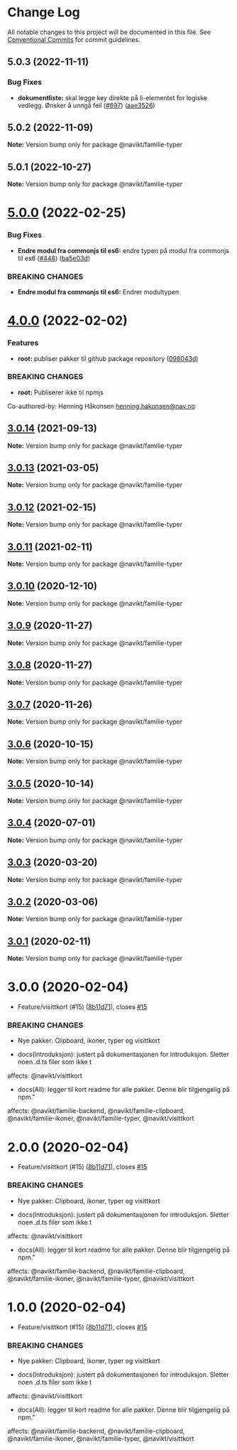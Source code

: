 # Change Log

All notable changes to this project will be documented in this file.
See [Conventional Commits](https://conventionalcommits.org) for commit guidelines.

## 5.0.3 (2022-11-11)

### Bug Fixes

-   **dokumentliste:** skal legge key direkte på li-elementet for logiske vedlegg. Ønsker å unngå feil ([#697](https://github.com/navikt/familie-felles-frontend/issues/697)) ([aae3526](https://github.com/navikt/familie-felles-frontend/commit/aae3526aa59256c6290ef2d97c52c3383407bf0e))

## 5.0.2 (2022-11-09)

**Note:** Version bump only for package @navikt/familie-typer

## 5.0.1 (2022-10-27)

**Note:** Version bump only for package @navikt/familie-typer

# [5.0.0](https://github.com/navikt/familie-felles-frontend/compare/@navikt/familie-typer@4.0.0...@navikt/familie-typer@5.0.0) (2022-02-25)

### Bug Fixes

-   **Endre modul fra commonjs til es6:** endre typen på modul fra commonjs til es6 ([#448](https://github.com/navikt/familie-felles-frontend/issues/448)) ([ba5e03d](https://github.com/navikt/familie-felles-frontend/commit/ba5e03d3cd9fd500e7a2648a8a42eec0fc45eed1))

### BREAKING CHANGES

-   **Endre modul fra commonjs til es6:** Endrer modultypen

# [4.0.0](https://github.com/navikt/familie-felles-frontend/compare/@navikt/familie-typer@3.0.14...@navikt/familie-typer@4.0.0) (2022-02-02)

### Features

-   **root:** publiser pakker til github package repository ([098043d](https://github.com/navikt/familie-felles-frontend/commit/098043dd584336c8746c391bf3bc3523dd6590fb))

### BREAKING CHANGES

-   **root:** Publiserer ikke til npmjs

Co-authored-by: Henning Håkonsen <henning.hakonsen@nav.no>

## [3.0.14](https://github.com/navikt/familie-felles-frontend/compare/@navikt/familie-typer@3.0.13...@navikt/familie-typer@3.0.14) (2021-09-13)

**Note:** Version bump only for package @navikt/familie-typer

## [3.0.13](https://github.com/navikt/familie-felles-frontend/compare/@navikt/familie-typer@3.0.12...@navikt/familie-typer@3.0.13) (2021-03-05)

**Note:** Version bump only for package @navikt/familie-typer

## [3.0.12](https://github.com/navikt/familie-felles-frontend/compare/@navikt/familie-typer@3.0.11...@navikt/familie-typer@3.0.12) (2021-02-15)

**Note:** Version bump only for package @navikt/familie-typer

## [3.0.11](https://github.com/navikt/familie-felles-frontend/compare/@navikt/familie-typer@3.0.10...@navikt/familie-typer@3.0.11) (2021-02-11)

**Note:** Version bump only for package @navikt/familie-typer

## [3.0.10](https://github.com/navikt/familie-felles-frontend/compare/@navikt/familie-typer@3.0.9...@navikt/familie-typer@3.0.10) (2020-12-10)

**Note:** Version bump only for package @navikt/familie-typer

## [3.0.9](https://github.com/navikt/familie-felles-frontend/compare/@navikt/familie-typer@3.0.8...@navikt/familie-typer@3.0.9) (2020-11-27)

**Note:** Version bump only for package @navikt/familie-typer

## [3.0.8](https://github.com/navikt/familie-felles-frontend/compare/@navikt/familie-typer@3.0.7...@navikt/familie-typer@3.0.8) (2020-11-27)

**Note:** Version bump only for package @navikt/familie-typer

## [3.0.7](https://github.com/navikt/familie-felles-frontend/compare/@navikt/familie-typer@3.0.6...@navikt/familie-typer@3.0.7) (2020-11-26)

**Note:** Version bump only for package @navikt/familie-typer

## [3.0.6](https://github.com/navikt/familie-felles-frontend/compare/@navikt/familie-typer@3.0.5...@navikt/familie-typer@3.0.6) (2020-10-15)

**Note:** Version bump only for package @navikt/familie-typer

## [3.0.5](https://github.com/navikt/familie-felles-frontend/compare/@navikt/familie-typer@3.0.4...@navikt/familie-typer@3.0.5) (2020-10-14)

**Note:** Version bump only for package @navikt/familie-typer

## [3.0.4](https://github.com/navikt/familie-felles-frontend/compare/@navikt/familie-typer@3.0.3...@navikt/familie-typer@3.0.4) (2020-07-01)

**Note:** Version bump only for package @navikt/familie-typer

## [3.0.3](https://github.com/navikt/familie-felles-frontend/compare/@navikt/familie-typer@3.0.2...@navikt/familie-typer@3.0.3) (2020-03-20)

**Note:** Version bump only for package @navikt/familie-typer

## [3.0.2](https://github.com/navikt/familie-felles-frontend/compare/@navikt/familie-typer@3.0.1...@navikt/familie-typer@3.0.2) (2020-03-06)

**Note:** Version bump only for package @navikt/familie-typer

## [3.0.1](https://github.com/navikt/familie-felles-frontend/compare/@navikt/familie-typer@3.0.0...@navikt/familie-typer@3.0.1) (2020-02-11)

**Note:** Version bump only for package @navikt/familie-typer

# 3.0.0 (2020-02-04)

-   Feature/visittkort (#15) ([8b11d71](https://github.com/navikt/familie-felles-frontend/commit/8b11d71e2fe84342e5c2310a817c6631e379f1bc)), closes [#15](https://github.com/navikt/familie-felles-frontend/issues/15)

### BREAKING CHANGES

-   Nye pakker: Clipboard, ikoner, typer og visittkort

-   docs(Introduksjon): justert på dokumentasjonen for introduksjon. Sletter noen .d.ts filer som ikke t

affects: @navikt/visittkort

-   docs(All): legger til kort readme for alle pakker. Denne blir tilgjengelig på npm."

affects: @navikt/familie-backend, @navikt/familie-clipboard, @navikt/familie-ikoner,
@navikt/familie-typer, @navikt/visittkort

# 2.0.0 (2020-02-04)

-   Feature/visittkort (#15) ([8b11d71](https://github.com/navikt/familie-felles-frontend/commit/8b11d71e2fe84342e5c2310a817c6631e379f1bc)), closes [#15](https://github.com/navikt/familie-felles-frontend/issues/15)

### BREAKING CHANGES

-   Nye pakker: Clipboard, ikoner, typer og visittkort

-   docs(Introduksjon): justert på dokumentasjonen for introduksjon. Sletter noen .d.ts filer som ikke t

affects: @navikt/visittkort

-   docs(All): legger til kort readme for alle pakker. Denne blir tilgjengelig på npm."

affects: @navikt/familie-backend, @navikt/familie-clipboard, @navikt/familie-ikoner,
@navikt/familie-typer, @navikt/visittkort

# 1.0.0 (2020-02-04)

-   Feature/visittkort (#15) ([8b11d71](https://github.com/navikt/familie-felles-frontend/commit/8b11d71e2fe84342e5c2310a817c6631e379f1bc)), closes [#15](https://github.com/navikt/familie-felles-frontend/issues/15)

### BREAKING CHANGES

-   Nye pakker: Clipboard, ikoner, typer og visittkort

-   docs(Introduksjon): justert på dokumentasjonen for introduksjon. Sletter noen .d.ts filer som ikke t

affects: @navikt/visittkort

-   docs(All): legger til kort readme for alle pakker. Denne blir tilgjengelig på npm."

affects: @navikt/familie-backend, @navikt/familie-clipboard, @navikt/familie-ikoner,
@navikt/familie-typer, @navikt/visittkort
